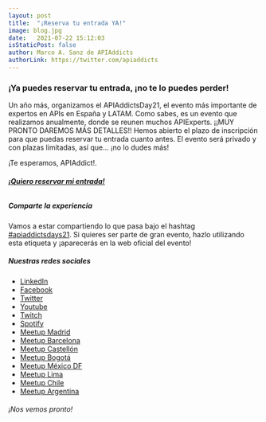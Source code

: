 ```yaml
---
layout: post
title:  "¡Reserva tu entrada YA!"
image: blog.jpg
date:   2021-07-22 15:12:03
isStaticPost: false
author: Marco A. Sanz de APIAddicts
authorLink: https://twitter.com/apiaddicts
---
```


### **¡Ya puedes reservar tu entrada, ¡no te lo puedes perder!**

Un año más, organizamos el APIAddictsDay21, el evento más importante de expertos en APIs en España y LATAM. 
Como sabes, es un evento que realizamos anualmente, donde se reunen muchos APIExperts.
¡¡MUY PRONTO DAREMOS MÁS DETALLES!!
Hemos abierto el plazo de inscripción para que puedas reservar tu entrada cuanto antes.
El evento será privado y con plazas limitadas, así que... ¡no lo dudes más!

¡Te esperamos, APIAddict!.

###### [<b>¡Quiero reservar mi entrada!</b>](https://www.eventbrite.es/e/entradas-apiaddictsdays-2021-164297635651?aff=web)  
  
  
##### Comparte la experiencia
Vamos a estar compartiendo lo que pasa bajo el hashtag [#apiaddictsdays21](https://twitter.com/search?q=%23apiaddictsdays21&src=typed_query). Si quieres ser parte de gran evento, hazlo utilizando esta etiqueta y ¡aparecerás en la web oficial del evento!  
  
  
##### Nuestras redes sociales
- [LinkedIn](https://www.linkedin.com/company/apiaddicts)
- [Facebook](https://www.facebook.com/apiaddicts/)
- [Twitter](https://twitter.com/apiaddicts)
- [Youtube](https://www.youtube.com/channel/UCepaRmZBCmbdU4QqNhSV5jQ/videos)
- [Twitch](https://www.twitch.tv/apiaddicts)
- [Spotify](https://open.spotify.com/show/7iUK6AUQug2nBhvayt6sni)
- [Meetup Madrid](https://www.meetup.com/es-ES/preview/ApiAddicts)
- [Meetup Barcelona](https://www.meetup.com/es-ES/preview/ApiAddictsBCN)
- [Meetup Castellón](https://www.meetup.com/es-ES/APIAddictsCAS)
- [Meetup Bogotá](https://www.meetup.com/es-ES/APIAddictsCO)
- [Meetup México DF](https://www.meetup.com/es-ES/APIAddictsMX)
- [Meetup Lima](https://www.meetup.com/es-ES/APIAddictsPE)
- [Meetup Chile](https://www.meetup.com/es-ES/APIAddictsCH)
- [Meetup Argentina](https://www.meetup.com/es-ES/APIAddictsAR)  
  
  
###### ¡Nos vemos pronto!  
